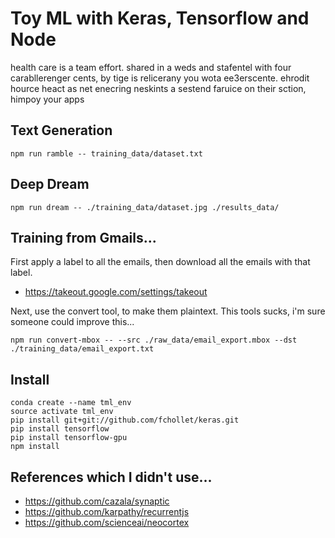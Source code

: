 # Toy ML with Keras, Tensorflow and Node 

health care is a team effort. shared in a weds and stafentel with four carabllerenger cents, by tige is relicerany you wota ee3erscente. ehrodit hource heact as net enecring neskints a sestend faruice on their sction, himpoy your apps
 
## Text Generation

```
npm run ramble -- training_data/dataset.txt 
```

## Deep Dream

```
npm run dream -- ./training_data/dataset.jpg ./results_data/
```

## Training from Gmails...

First apply a label to all the emails, then download all the emails with that label.

- https://takeout.google.com/settings/takeout

Next, use the convert tool, to make them plaintext. This tools sucks, i'm sure someone could improve this...

```
npm run convert-mbox -- --src ./raw_data/email_export.mbox --dst ./training_data/email_export.txt
```

## Install

```
conda create --name tml_env
source activate tml_env
pip install git+git://github.com/fchollet/keras.git
pip install tensorflow
pip install tensorflow-gpu
npm install
```

## References which I didn't use...

- https://github.com/cazala/synaptic
- https://github.com/karpathy/recurrentjs
- https://github.com/scienceai/neocortex